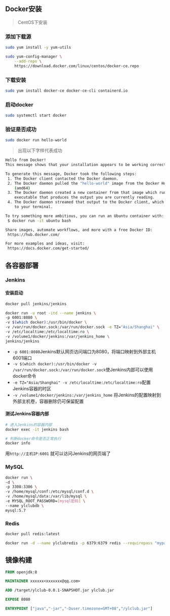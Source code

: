 ## Docker安装

> CentOS下安装 

### 添加下载源

```bash
sudo yum install -y yum-utils

sudo yum-config-manager \
    --add-repo \
    https://download.docker.com/linux/centos/docker-ce.repo
```

### 下载安装

```bash
sudo yum install docker-ce docker-ce-cli containerd.io
```

### 启动docker

```bash
sudo systemctl start docker
```

### 验证是否成功

```bash
sudo docker run hello-world
```

> 出现以下字样代表成功

```bash
Hello from Docker!
This message shows that your installation appears to be working correctly.

To generate this message, Docker took the following steps:
 1. The Docker client contacted the Docker daemon.
 2. The Docker daemon pulled the "hello-world" image from the Docker Hub.
    (amd64)
 3. The Docker daemon created a new container from that image which runs the
    executable that produces the output you are currently reading.
 4. The Docker daemon streamed that output to the Docker client, which sent it
    to your terminal.

To try something more ambitious, you can run an Ubuntu container with:
 $ docker run -it ubuntu bash

Share images, automate workflows, and more with a free Docker ID:
 https://hub.docker.com/

For more examples and ideas, visit:
 https://docs.docker.com/get-started/
```



## 各容器部署

### Jenkins

#### 安装启动

```bash
docker pull jenkins/jenkins

docker run -u root -itd --name jenkins \
-p 6001:8080 \
-v $(which docker):/usr/bin/docker \
-v /var/run/docker.sock:/var/run/docker.sock -e TZ="Asia/Shanghai" \
-v /etc/localtime:/etc/localtime:ro \
-v /volume1/docker/jenkins:/var/jenkins_home \
jenkins/jenkins
```

- `-p 6001:8080`Jenkins默认网页访问端口为8080，将端口映射到外部主机6001端口
- `-v $(which docker):/usr/bin/docker -v /var/run/docker.sock:/var/run/docker.sock`使Jenkins内部可以使用docker命令
- `-e TZ="Asia/Shanghai" -v /etc/localtime:/etc/localtime:ro`配置Jenkins容器的时区
- `-v /volume1/docker/jenkins:/var/jenkins_home` 将Jenkins的配置映射到外部主机卷，容器删除仍可保留配置

#### 测试Jenkins容器内部

```bash
# 进入Jenkins的容器内部
docker exec -it jenkins bash

# 判断docker命令是否正常执行
docker info
```

用`http://主机IP:6001` 就可以访问Jenkins的网页端了



### MySQL

```bash
docker run \
-d \
-p 3308:3306 \
-v /home/mysql/conf:/etc/mysql/conf.d \
-v /home/mysql/data:/var/lib/mysql \
-e MYSQL_ROOT_PASSWORD=[mysql密码] \
--name ylclubdb \
mysql:5.7
```



### Redis

```bash
docker pull redis:latest

docker run -d --name ylclubredis -p 6379:6379 redis --requirepass "mypassword"
```



## 镜像构建

```dockerfile
FROM openjdk:8

MAINTAINER xxxxxx<xxxxxxx@qq.com>

ADD /target/ylclub-0.0.1-SNAPSHOT.jar ylclub.jar

EXPOSE 8080

ENTRYPOINT ["java","-jar","-Duser.timezone=GMT+08","/ylclub.jar"]
```



